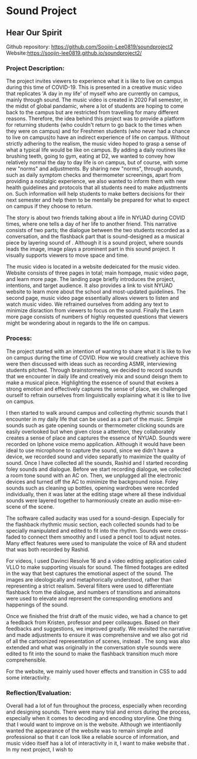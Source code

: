 # Sound Project
## Hear Our Spirit

Github repository: https://github.com/Soojin-Lee0819/soundproject2 
Website:https://soojin-lee0819.github.io/soundproject2/

### Project Description:

The project invites viewers to experience what it is like to live on campus during this time of COVID-19. This is presented in a creative music video that replicates 'A day in my life' of myself who are currently on campus, mainly through sound. The music video is created in 2020 Fall semester, in the midst of global pandamic, where a lot of students are hoping to come back to the campus but are restricted from travelling for many different reasons. Therefore, the idea behind this project was to provide a platform for returning students (who couldn't return to go back to the times when they were on campus) and for Freshmen students (who never had a chance to live on campus)to have an indirect experience of life on campus. Without strictly adhering to the realism, the music video hoped to grasp a sense of what a typical life would be like on campus. By adding a daily routines like brushing teeth, going to gym, eating at D2, we wanted to convey how relatively normal the day to day life is on campus, but of course, with some new "norms" and adjustments. By sharing new "norms", through aounds, such as daily symptom checks and thermometer screenings, apart from providing a nostalgic experience, we also wanted to inform them with new health guidelines and protocols that all students need to make adjustments on. Such information will help students to make betters decisions for their next semester and help them to be mentally be prepared for what to expect on campus if they choose to return. 


The story is about two friends talking about a life in NYUAD during COVID times, where one tells a day of her life to another friend. This narrative consists of two parts; the dialogue between the two students recorded as a conversation, and the flashback part that is sound-designed as a musical piece by layering sound of . Although it is a sound project, where sounds leads the image, image plays a prominent part in this sound project. It visually supports viewers to move space and time.  

The music video is located in a website dedeicated for the music video. Website consists of three pages in total; main hompage, music video page, and learn more page. The landing page briefly introduces the project, intentions, and target audience. It also provides a link to visit NYUAD website to learn more about the school and most-updated guidelines. The second page, music video page essentially allows viewers to listen and watch music video. We refrained ourselves from adding any text to minimize disraction from viewers to focus on the sound. Finally the Learn more page consists of numbers of highly requested questions that viewers might be wondering about in regards to the life on campus.  

### Process:

The project started with an intention of wanting to share what it is like to live on campus during the time of COVID. How we would creatively achieve this were then discussed with ideas such as recording ASMR, interviewing students pitched. Through brainstormeing, we decided to record sounds that we encounter in daily life and creatively mix and sound deisgn them to make a musical piece. Highlighting the essence of sound that evokes a strong emotion and effectively captures the sense of place, we challenged ourself to refrain ourselves from linguistically explaining what it is like to live on campus.

I then started to walk around campus and collecting rhythmic sounds that I encounter in my daily life that can be used as a part of the music. Simple sounds such as gate opening sounds or thermometer clicking sounds are easily overlooked but when given close a attention, they collaborately creates a sense of place and captures the essence of NYUAD. Sounds were recorded on Iphone voice memo application. Although it would have been ideal to use microphone to capture the sound, since we didn't have a device, we recorded sound and video separatly to maximize the quality of sound. Once I have collected all the sounds, Rashid and I started recording foley sounds and dialogue. Before we start recording dialogue, we collected a room tone sound with an AC on. Then, we unplugged all the electronic devices and turned off the AC to minimize the background noise. Foley sounds such as cleaning up bottles, opening wardrobes were recorded individually, then it was later at the editing stage where all these individual sounds were layered together to harmoniously create an audio mise-en-scene of the scene.

The software called audacity was used for a sound-design. Especially for the flashback rhythmic music section, each collected sounds had to be specially manipulated and edited to fit into the rhythm. Sounds were cross-faded to connect them smoothly and I used a pencil tool to adjust notes. Many effect features were used to manipulate the voice of RA and student that was both recorded by Rashid. 

For videos, I used Davinci Resolve 16 and a video editing application caled VLLO to make supporting visuals for sound. The filmed footages are edited in the way that best captures the emotional aspect of the sound. The images are ideologically and metaphorically understood, rather than representing a strict realism. Several filters were used to differentiate flashback from the dialogue, and numbers of transitions and animaitons were used to elevate and represent the corresponding emotions and happenings of the sound. 

Once we finished the frist draft of the music video, we had a chance to get a feedback from Kristen, professor and peer colleauges. Based on their feedbacks and suggestions, we improved greatly. We revisited the narrative and made adjustments to ensure it was comprehensive and we also got rid of all the cartoonized representation of scenes, instead . The song was also extended and what was originally in the conversation style sounds were edited to fit into the sound to make the flashback transition much more comprehensible. 

For the website, we mainly used hover effects and transition in CSS to add some interactivity. 


### Reflection/Evaluation:

Overall had a lot of fun throughout the process, especially when recording and designing sounds. There were many trial and errors during the process, especially when it comes to decoding and encoding storyline. One thing that I would want to improve on is the website. Although we intentiaonlly wanted the appearance of the website was to remain simple and professional so that it can look like a reliable source of information, and music video itself has a lot of interactivity in it, I want to make website that . In my next project, I wish to  
